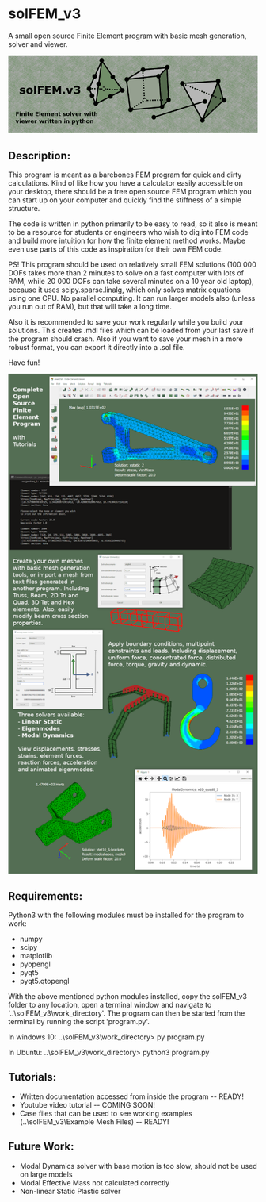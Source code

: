 # solFEM_v3
A small open source Finite Element program with basic mesh generation, solver and viewer.

![alt text](https://github.com/MrMechanics/solFEM_v3/blob/main/Splash/elements.png?raw=true)

Description:
------------

This program is meant as a barebones FEM program for quick and dirty calculations.
Kind of like how you have a calculator easily accessible on your desktop, there
should be a free open source FEM program which you can start up on your computer
and quickly find the stiffness of a simple structure.

The code is written in python primarily to be easy to read, so it also is meant to
be a resource for students or engineers who wish to dig into FEM code and build more 
intuition for how the finite element method works. Maybe even use parts of this 
code as inspiration for their own FEM code.

PS! This program should be used on relatively small FEM solutions (100 000 DOFs 
takes more than 2 minutes to solve on a fast computer with lots of RAM, while 
20 000 DOFs can take several minutes on a 10 year old laptop), because it uses 
scipy.sparse.linalg, which only solves matrix equations using one CPU. No parallel 
computing. It can run larger models also (unless you run out of RAM), but that
will take a long time.

Also it is recommended to save your work regularly while you build your solutions.
This creates .mdl files which can be loaded from your last save if the program
should crash. Also if you want to save your mesh in a more robust format, you can
export it directly into a .sol file.

Have fun!

![alt text](https://github.com/MrMechanics/solFEM_v3/blob/main/Splash/program.png?raw=true)

Requirements:
-------------

Python3 with the following modules must be installed for the program to work:
- numpy
- scipy
- matplotlib
- pyopengl
- pyqt5
- pyqt5.qtopengl

With the above mentioned python modules installed, copy the solFEM_v3 folder to any location, 
open a terminal window and navigate to '..\solFEM_v3\work_directory'. The program can then be
started from the terminal by running the script 'program.py'.

In windows 10:
..\solFEM_v3\work_directory> py program.py

In Ubuntu:
..\solFEM_v3\work_directory> python3 program.py



Tutorials:
----------

- Written documentation accessed from inside the program -- READY!
- Youtube video tutorial -- COMING SOON!
- Case files that can be used to see working examples (..\solFEM_v3\Example Mesh Files) -- READY!



Future Work:
------------

- Modal Dynamics solver with base motion is too slow, should not be used on large models
- Modal Effective Mass not calculated correctly
- Non-linear Static Plastic solver


